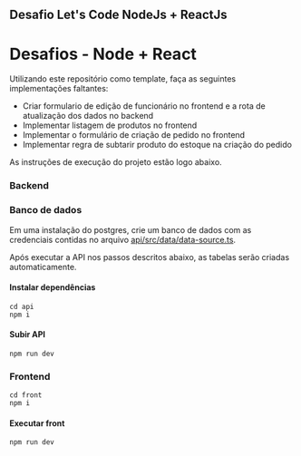 ## Desafio Let's Code NodeJs + ReactJs

# Desafios - Node + React

Utilizando este repositório como template, faça as seguintes implementações faltantes:

- Criar formulario de edição de funcionário no frontend e a rota de atualização dos dados no backend
- Implementar listagem de produtos no frontend
- Implementar o formulário de criação de pedido no frontend
- Implementar regra de subtarir produto do estoque na criação do pedido

As instruções de execução do projeto estão logo abaixo.

### Backend

### Banco de dados

Em uma instalação do postgres, crie um banco de dados com as credenciais contidas no arquivo [api/src/data/data-source.ts](https://github.com/Fernnandez/node-challenge-lets-code/blob/main/api/src/data/data-source.ts).

Após executar a API nos passos descritos abaixo, as tabelas serão criadas automaticamente.

#### Instalar dependências

```
cd api
npm i
```

#### Subir API

```
npm run dev
```

### Frontend

```
cd front
npm i
```

#### Executar front

```
npm run dev
```
